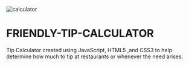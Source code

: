 ![calculator](https://github.com/user-attachments/assets/a3328952-b5e0-4fa6-8b8a-cc5bc7cd77f6)
# FRIENDLY-TIP-CALCULATOR
Tip Calculator created using JavaScript, HTML5 ,and CSS3 to help determine how much to tip at restaurants or whenever the need arises.
